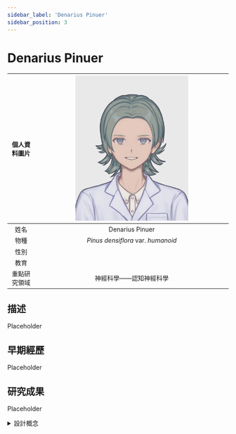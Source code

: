 ```yaml
---
sidebar_label: 'Denarius Pinuer'
sidebar_position: 3
---
```


# Denarius Pinuer

|個人資料圖片|<img src="https://raw.githubusercontent.com/Monoginryoso/ocwiki/19a5d310c2cebc94eb155a881360f875207dd271/static/img/pd-profile.svg" width="60%" />|
|:--:|:--:|
|姓名|Denarius Pinuer|
|物種|*Pinus densiflora* var. *humanoid*|
|性別| |
|教育| |
|重點研究領域|神經科學——認知神經科學|

## 描述
  Placeholder

## 早期經歷
  Placeholder

## 研究成果
  Placeholder  

<details>
  <summary>設計概念</summary>
  Placeholder
</details>